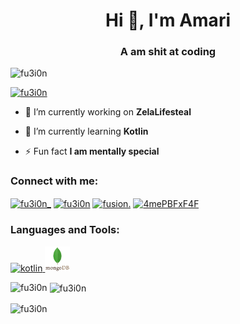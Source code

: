 <h1 align="center">Hi 👋, I'm Amari</h1>
<h3 align="center">A am shit at coding</h3>

<p align="left"> <img src="https://komarev.com/ghpvc/?username=fu3i0n&label=Profile%20views&color=0e75b6&style=flat" alt="fu3i0n" /> </p>

<p align="left"> <a href="https://github.com/ryo-ma/github-profile-trophy"><img src="https://github-profile-trophy.vercel.app/?username=fu3i0n" alt="fu3i0n" /></a> </p>

- 🔭 I’m currently working on **ZelaLifesteal**

- 🌱 I’m currently learning **Kotlin**

- ⚡ Fun fact **I am mentally special**

<h3 align="left">Connect with me:</h3>
<p align="left">
<a href="https://twitter.com/fu3i0n_" target="blank"><img align="center" src="https://raw.githubusercontent.com/rahuldkjain/github-profile-readme-generator/master/src/images/icons/Social/twitter.svg" alt="fu3i0n_" height="30" width="40" /></a>
<a href="https://instagram.com/fu3i0n" target="blank"><img align="center" src="https://raw.githubusercontent.com/rahuldkjain/github-profile-readme-generator/master/src/images/icons/Social/instagram.svg" alt="fu3i0n" height="30" width="40" /></a>
<a href="https://www.youtube.com/c/fusion." target="blank"><img align="center" src="https://raw.githubusercontent.com/rahuldkjain/github-profile-readme-generator/master/src/images/icons/Social/youtube.svg" alt="fusion." height="30" width="40" /></a>
<a href="https://discord.gg/4mePBFxF4F" target="blank"><img align="center" src="https://raw.githubusercontent.com/rahuldkjain/github-profile-readme-generator/master/src/images/icons/Social/discord.svg" alt="4mePBFxF4F" height="30" width="40" /></a>
</p>

<h3 align="left">Languages and Tools:</h3>
<p align="left"> <a href="https://kotlinlang.org" target="_blank" rel="noreferrer"> <img src="https://www.vectorlogo.zone/logos/kotlinlang/kotlinlang-icon.svg" alt="kotlin" width="40" height="40"/> </a> <a href="https://www.mongodb.com/" target="_blank" rel="noreferrer"> <img src="https://raw.githubusercontent.com/devicons/devicon/master/icons/mongodb/mongodb-original-wordmark.svg" alt="mongodb" width="40" height="40"/> </a> </p>

<p><img align="left" src="https://github-readme-stats.vercel.app/api/top-langs?username=fu3i0n&show_icons=true&locale=en&layout=compact" alt="fu3i0n" /></p>

<p>&nbsp;<img align="center" src="https://github-readme-stats.vercel.app/api?username=fu3i0n&show_icons=true&locale=en" alt="fu3i0n" /></p>

<p><img align="center" src="https://github-readme-streak-stats.herokuapp.com/?user=fu3i0n&" alt="fu3i0n" /></p>

